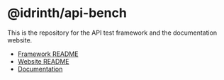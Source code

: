 # @idrinth/api-bench

This is the repository for the API test framework and the documentation website.

- [Framework README](/framework/README.md)
- [Website README](/website/README.md)
- [Documentation](https://idrinth-api-ben.ch)
